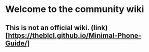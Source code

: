 # Welcome to the community wiki

## This is not an official wiki. (link)[https://theblcl.github.io/Minimal-Phone-Guide/]

